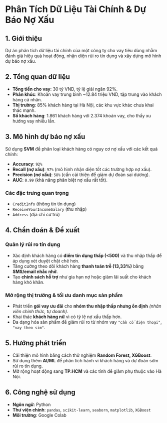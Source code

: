 # **Phân Tích Dữ Liệu Tài Chính & Dự Báo Nợ Xấu**

## **1. Giới thiệu**
Dự án phân tích dữ liệu tài chính của một công ty cho vay tiêu dùng nhằm đánh giá hiệu quả hoạt động, nhận diện rủi ro tín dụng và xây dựng mô hình dự báo nợ xấu.

## **2. Tổng quan dữ liệu**
- **Tổng tiền cho vay**: 30 tỷ VND, tỷ lệ giải ngân 92%.
- **Phân khúc**: Khoản vay trung bình ~12.84 triệu VND, tập trung vào khách hàng cá nhân.
- **Thị trường**: 85% khách hàng tại Hà Nội, các khu vực khác chưa khai thác mạnh.
- **Số khách hàng**: 1.861 khách hàng với 2.374 khoản vay, cho thấy xu hướng vay nhiều lần.

## **3. Mô hình dự báo nợ xấu**
Sử dụng **SVM** để phân loại khách hàng có nguy cơ nợ xấu với các kết quả chính:

- **Accuracy**: `92%`
- **Recall (nợ xấu)**: `97%` (mô hình nhận diện tốt các trường hợp nợ xấu).
- **Precision (nợ xấu)**: `58%` (cần cải thiện để giảm dự đoán sai dương).
- **AUC**: `0.99` (khả năng phân biệt nợ xấu rất tốt).

### **Các đặc trưng quan trọng**
- `CreditInfo` (thông tin tín dụng)
- `ReceiveYourIncomeSalary` (thu nhập)
- `Address` (địa chỉ cư trú)

## **4. Chẩn đoán & Đề xuất**
### **Quản lý rủi ro tín dụng**
- Xác định khách hàng có **điểm tín dụng thấp (<500)** và thu nhập thấp để áp dụng xét duyệt chặt chẽ hơn.
- Tăng cường theo dõi khách hàng **thanh toán trễ (13,33%)** bằng **SMS/email nhắc nhở**.
- Tạo **chính sách hỗ trợ** như gia hạn nợ hoặc giảm lãi suất cho khách hàng khó khăn.

### **Mở rộng thị trường & tối ưu danh mục sản phẩm**
- Phát triển **gói vay ưu đãi** cho **nhóm thu nhập thấp nhưng ổn định** *(nhân viên chính thức, tự doanh)*.
- Khai thác **khách hàng nữ** vì có tỷ lệ nợ xấu thấp hơn.
- Đa dạng hóa sản phẩm để giảm rủi ro từ nhóm vay `"cầm cố điện thoại"`, `"vay theo sim"`.

## **5. Hướng phát triển**
- Cải thiện mô hình bằng cách thử nghiệm **Random Forest, XGBoost**.
- Sử dụng thêm **AI/ML** để phân tích hành vi khách hàng và dự đoán sớm rủi ro tín dụng.
- Mở rộng hoạt động sang **TP.HCM** và các tỉnh để giảm phụ thuộc vào Hà Nội.

## **6. Công nghệ sử dụng**
- **Ngôn ngữ**: Python
- **Thư viện chính**: `pandas`, `scikit-learn`, `seaborn`, `matplotlib`, `XGBoost`
- **Môi trường**: Google Colab
